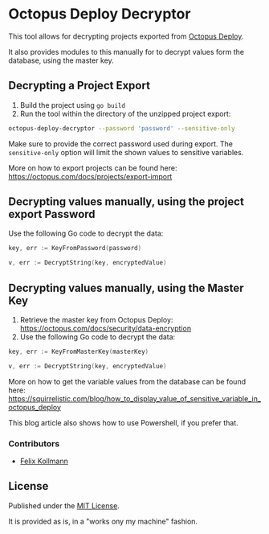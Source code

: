 # Octopus Deploy Decryptor

This tool allows for decrypting projects exported from [Octopus Deploy](https://octopus.com).

It also provides modules to this manually for to decrypt values
form the database, using the master key.

## Decrypting a Project Export

1. Build the project using `go build`
2. Run the tool within the directory of the unzipped project export:

```sh
octopus-deploy-decryptor --password 'password' --sensitive-only
```

Make sure to provide the correct password used during export.
The `sensitive-only` option will limit the shown values to sensitive variables.

More on how to export projects can be found here: https://octopus.com/docs/projects/export-import

## Decrypting values manually, using the project export Password

Use the following Go code to decrypt the data:

```go
key, err := KeyFromPassword(password)

v, err := DecryptString(key, encryptedValue)
```

## Decrypting values manually, using the Master Key

1. Retrieve the master key from Octopus Deploy: https://octopus.com/docs/security/data-encryption
2. Use the following Go code to decrypt the data:

```go
key, err := KeyFromMasterKey(masterKey)

v, err := DecryptString(key, encryptedValue)
```

More on how to get the variable values from the database can be found here: https://squirrelistic.com/blog/how_to_display_value_of_sensitive_variable_in_octopus_deploy

This blog article also shows how to use Powershell, if you prefer that.

### Contributors

- [Felix Kollmann](https://github.com/fkollmann)

## License

Published under the [MIT License](./LICENSE).

It is provided as is, in a "works ony my machine" fashion.
